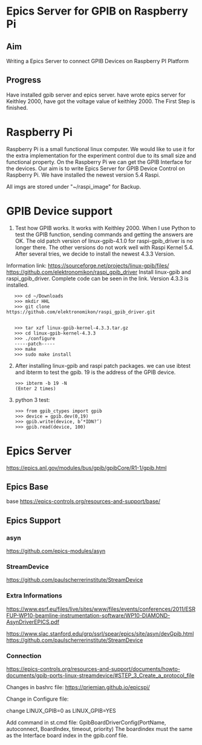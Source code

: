 # Epics Server for GPIB on Raspberry Pi

## Aim
Writing a Epics Server to connect GPIB Devices on Raspberry PI Platform 
## Progress
Have installed gpib server and epics server.  have wrote epics server for Keithley 2000, have got the voltage value of keithley 2000. The First Step is finished.

# Raspberry Pi
Raspberry Pi is a small functional linux computer. We would like to use it for the extra implementation for the experiment control due to its small size and functional property. On the Raspberry Pi we can get the GPIB Interface for the devices. Our aim is to write Epics Server for GPIB Device Control on Raspberry Pi. We have installed the newest version 5.4 Raspi. 

All imgs are stored under "~/raspi_image" for Backup.
   
# GPIB Device support
1. Test how GPIB works. It works with Keithley 2000. When I use Python to test the GPIB function, sending commands and getting the answers are OK. The old patch version of linux-gpib-4.1.0 for raspi-gpib_driver is no longer there. The other versions do not work well with Raspi Kernel 5.4. After several tries, we decide to install the newest 4.3.3 Version. 

Information link:
https://sourceforge.net/projects/linux-gpib/files/
https://github.com/elektronomikon/raspi_gpib_driver
Install linux-gpib and raspi_gpib_driver. Complete code can be seen in the link. Version 4.3.3 is installed. 
      
       >>> cd ~/Downloads
       >>> mkdir HHL
       >>> git clone https://github.com/elektronomikon/raspi_gpib_driver.git


       >>> tar xzf linux-gpib-kernel-4.3.3.tar.gz
       >>> cd linux-gpib-kernel-4.3.3
       >>> ./configure
       -----patch-----
       >>> make 
       >>> sudo make install
       
2. After installing linux-gpib and raspi patch packages. we can use ibtest and ibterm to test the gpib. 19 is the address of the GPIB device. 
       
       >>> ibterm -b 19 -N
       (Enter 2 times)
       
       
3. python 3 test:

       >>> from gpib_ctypes import gpib
       >>> device = gpib.dev(0,19)
       >>> gpib.write(device, b’*IDN?’)
       >>> gpib.read(device, 100)
      
# Epics Server 

https://epics.anl.gov/modules/bus/gpib/gpibCore/R1-1/gpib.html

## Epics Base 
base <https://epics-controls.org/resources-and-support/base/>

## Epics Support 
### asyn 

<https://github.com/epics-modules/asyn>


### StreamDevice 

https://github.com/paulscherrerinstitute/StreamDevice

### Extra Informations
   https://www.esrf.eu/files/live/sites/www/files/events/conferences/2011/ESRFUP-WP10-beamline-instrumentation-software/WP10-DIAMOND-AsynDriverEPICS.pdf
   
   https://www.slac.stanford.edu/grp/ssrl/spear/epics/site/asyn/devGpib.html
https://github.com/paulscherrerinstitute/StreamDevice
      
### Connection 

https://epics-controls.org/resources-and-support/documents/howto-documents/gpib-ports-linux-streamdevice/#STEP_3_Create_a_protocol_file

Changes in bashrc file: 
https://prjemian.github.io/epicspi/


Change in Configure file:

change LINUX_GPIB=0 as LINUX_GPIB=YES

Add command in st.cmd file: GpibBoardDriverConfig(PortName, autoconnect, BoardIndex, timeout, priority) 
The boardindex must the same as the Interface board index in the gpib.conf file.

